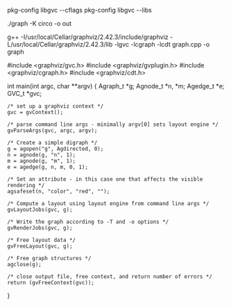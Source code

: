 pkg-config libgvc --cflags
pkg-config libgvc --libs

./graph -K circo -o out

g++ -I/usr/local/Cellar/graphviz/2.42.3/include/graphviz -L/usr/local/Cellar/graphviz/2.42.3/lib  -lgvc -lcgraph -lcdt  graph.cpp -o graph

#include <graphviz/gvc.h>
#include <graphviz/gvplugin.h>
#include <graphviz/cgraph.h>
#include <graphviz/cdt.h>

int main(int argc, char **argv)
{
    Agraph_t *g;
    Agnode_t *n, *m;
    Agedge_t *e;
    GVC_t *gvc;

    /* set up a graphviz context */
    gvc = gvContext();

    /* parse command line args - minimally argv[0] sets layout engine */
    gvParseArgs(gvc, argc, argv);

    /* Create a simple digraph */
    g = agopen("g", Agdirected, 0);
    n = agnode(g, "n", 1);
    m = agnode(g, "m", 1);
    e = agedge(g, n, m, 0, 1);

    /* Set an attribute - in this case one that affects the visible rendering */
    agsafeset(n, "color", "red", "");

    /* Compute a layout using layout engine from command line args */
    gvLayoutJobs(gvc, g);

    /* Write the graph according to -T and -o options */
    gvRenderJobs(gvc, g);

    /* Free layout data */
    gvFreeLayout(gvc, g);

    /* Free graph structures */
    agclose(g);

    /* close output file, free context, and return number of errors */
    return (gvFreeContext(gvc));
}